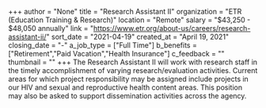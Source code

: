 +++
author = "None"
title = "Research Assistant II"
organization = "ETR (Education Training & Research)"
location = "Remote"
salary = "$43,250 - $48,050 annually"
link = "https://www.etr.org/about-us/careers/research-assistant-ii/"
sort_date = "2021-04-19"
created_at = "April 19, 2021"
closing_date = "-"
a_job_type = ["Full Time"]
b_benefits = ["Retirement","Paid Vacation","Health Insurance"]
c_feedback = ""
thumbnail = ""
+++
The Research Assistant II will work with research staff in the timely accomplishment of varying research/evaluation activities. Current areas for which project responsibility may be assigned include projects in our HIV and sexual and reproductive health content areas. This position may also be asked to support dissemination activities across the agency.